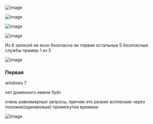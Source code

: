 ![image](https://github.com/DefaultUserTY/SSSL1/assets/131360754/288bb6c6-2258-493a-9137-a9d447619c5b)

![image](https://github.com/DefaultUserTY/SSSL1/assets/131360754/22ecd651-f235-44c5-a922-7d59e88ad1d8)

![image](https://github.com/DefaultUserTY/SSSL1/assets/131360754/4f7d063c-24ce-455b-8c93-d7dbc6770e75)

![image](https://github.com/DefaultUserTY/SSSL1/assets/131360754/862fcf25-f959-42ca-a285-71dbe1631e89)

Из 6 записей не ясно безопасна ли первая остальные 5 безопасные службы
пример 1 из 5

![image](https://github.com/DefaultUserTY/SSSL1/assets/131360754/42a4428b-a6a6-4bb0-998f-b751feeb1d27)

### Первая

windows 7

нет доменного имени fqdn

очень равномерные запросы, причем это резкие всплеские через похожие(одинаковые) промежутки времени

![image](https://github.com/DefaultUserTY/SSSL1/assets/131360754/aecb2d69-0500-4105-8caa-f3e6cafc6dcd)
